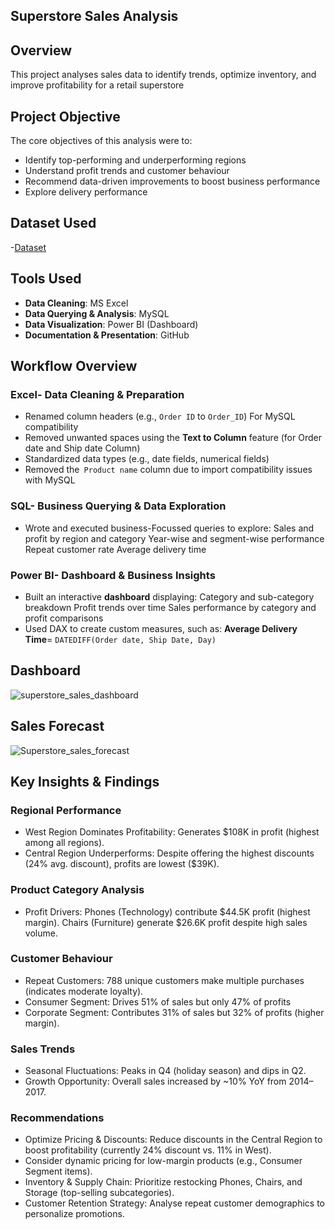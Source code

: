 ## Superstore Sales Analysis

## Overview
This project analyses sales data to identify trends, optimize inventory, and improve profitability for a retail superstore
## Project Objective 
The core objectives of this analysis were to:
-	Identify top-performing and underperforming regions
-	Understand profit trends and customer behaviour
-	Recommend data-driven improvements to boost business performance
-	Explore delivery performance

## Dataset Used
-<a href="https://github.com/ShikhaKapruwan/Superstore_sales_analysis/blob/main/superstore_cleaned.csv">Dataset</a>

## Tools Used
-	**Data Cleaning**: MS Excel
-	**Data Querying & Analysis**: MySQL
-	**Data Visualization**: Power BI (Dashboard)
-	**Documentation & Presentation**: GitHub
## Workflow Overview
### Excel- Data Cleaning & Preparation
-	Renamed column headers (e.g., `Order ID` to `Order_ID`) For MySQL compatibility
-	Removed unwanted spaces using the **Text to Column** feature (for Order date and Ship date Column)
-	Standardized data types (e.g., date fields, numerical fields)
-	Removed the` Product name` column due to import compatibility issues with MySQL
### SQL- Business Querying & Data Exploration
-	Wrote and executed business-Focussed queries to explore:
Sales and profit by region and category
Year-wise and segment-wise performance
Repeat customer rate
Average delivery time
### Power BI- Dashboard & Business Insights
-	Built an interactive **dashboard** displaying:
Category and sub-category breakdown
Profit trends over time
Sales performance by category and profit comparisons
-	Used DAX to create custom measures, such as:
**Average Delivery Time**= `DATEDIFF(Order date, Ship Date, Day)`

## Dashboard
![superstore_sales_dashboard](https://github.com/user-attachments/assets/4dab8309-80be-4186-8e2d-eaeec6153b02)

## Sales Forecast
![Superstore_sales_forecast](https://github.com/user-attachments/assets/ac290317-8872-406b-a244-95c6f72eda3a)

## Key Insights & Findings

### Regional Performance
-	West Region Dominates Profitability: Generates $108K in profit (highest among all regions).
-	Central Region Underperforms: Despite offering the highest discounts (24% avg. discount), profits are lowest ($39K).

### Product Category Analysis
-	Profit Drivers: Phones (Technology) contribute $44.5K profit (highest margin).
Chairs (Furniture) generate $26.6K profit despite high sales volume.

### Customer Behaviour
-	Repeat Customers: 788 unique customers make multiple purchases (indicates moderate loyalty).
-	Consumer Segment: Drives 51% of sales but only 47% of profits
-	Corporate Segment: Contributes 31% of sales but 32% of profits (higher margin).

### Sales Trends
-	Seasonal Fluctuations: Peaks in Q4 (holiday season) and dips in Q2.
-	Growth Opportunity: Overall sales increased by ~10% YoY from 2014–2017.

### Recommendations
-	Optimize Pricing & Discounts: Reduce discounts in the Central Region to boost profitability (currently 24% discount vs. 11% in West).
-	Consider dynamic pricing for low-margin products (e.g., Consumer Segment items).
-	Inventory & Supply 	Chain: Prioritize restocking Phones, Chairs, and Storage (top-selling subcategories).
-	Customer Retention Strategy: Analyse repeat customer demographics to personalize promotions.











